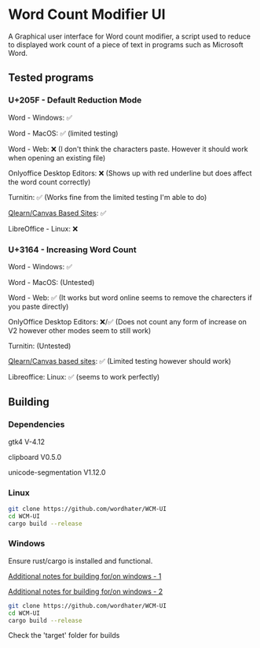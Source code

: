 # Word Count Modifier UI

A Graphical user interface for Word count modifier, a script used to reduce to displayed work count of a piece of text in programs such as Microsoft Word.

## Tested programs

### U+205F - Default Reduction Mode

Word - Windows: ✅

Word - MacOS: ✅ (limited testing)

Word - Web: ❌ (I don't think the characters paste. However it should work when opening an existing file)

Onlyoffice Desktop Editors: ❌ (Shows up with red underline but does affect the word count correctly)

Turnitin: ✅ (Works fine from the limited testing I'm able to do)

[Qlearn/Canvas Based Sites](https://www.instructure.com/canvas): ✅

LibreOffice - Linux: ❌

### U+3164 - Increasing Word Count

Word - Windows: ✅

Word - MacOS: (Untested)

Word - Web: ✅ (It works but word online seems to remove the charecters if you paste directly)

OnlyOffice Desktop Editors: ❌/✅ (Does not count any form of increase on V2 however other modes seem to still work)

Turnitin: (Untested)

[Qlearn/Canvas based sites](https://www.instructure.com/canvas): ✅ (Limited testing however should work)

Libreoffice: Linux: ✅ (seems to work perfectly)

## Building

### Dependencies

gtk4 V-4.12

clipboard V0.5.0

unicode-segmentation V1.12.0

### Linux

```bash
git clone https://github.com/wordhater/WCM-UI
cd WCM-UI
cargo build --release
```

### Windows

Ensure rust/cargo is installed and functional.

[Additional notes for building for/on windows - 1](https://www.gtk.org/docs/installations/windows/)

[Additional notes for building for/on windows - 2](https://gtk-rs.org/gtk4-rs/stable/latest/book/installation_windows.html)

```bash
git clone https://github.com/wordhater/WCM-UI
cd WCM-UI
cargo build --release
```

Check the 'target' folder for builds
